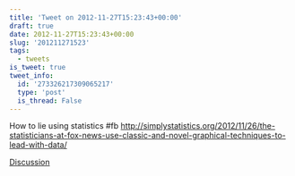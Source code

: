 ```yaml
---
title: 'Tweet on 2012-11-27T15:23:43+00:00'
draft: true
date: 2012-11-27T15:23:43+00:00
slug: '201211271523'
tags:
  - tweets
is_tweet: true
tweet_info:
  id: '273326217309065217'
  type: 'post'
  is_thread: False
---
```




How to lie using statistics #fb <http://simplystatistics.org/2012/11/26/the-statisticians-at-fox-news-use-classic-and-novel-graphical-techniques-to-lead-with-data/>

[Discussion](https://x.com/sytelus/status/273326217309065217)
